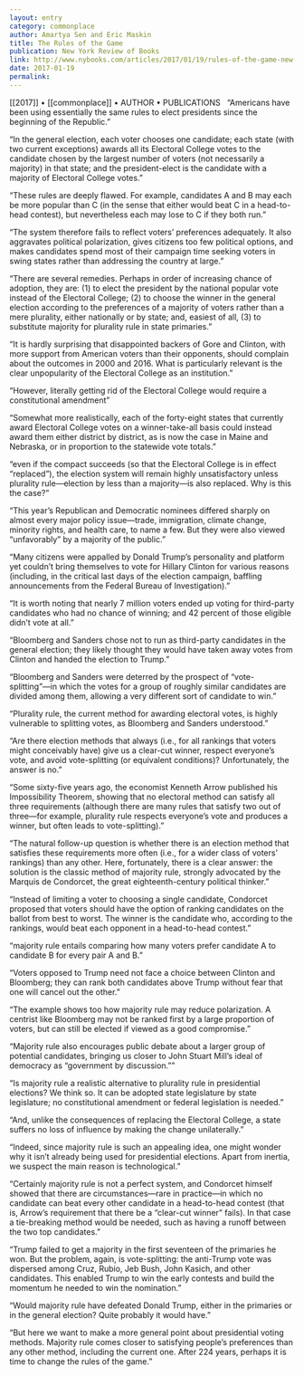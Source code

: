 ```yaml
---
layout: entry
category: commonplace
author: Amartya Sen and Eric Maskin
title: The Rules of the Game
publication: New York Review of Books
link: http://www.nybooks.com/articles/2017/01/19/rules-of-the-game-new-electoral-system/
date: 2017-01-19
permalink: 
---
```


[[2017]] • [[commonplace]] • AUTHOR • PUBLICATIONS 
 
“Americans have been using essentially the same rules to elect presidents since the beginning of the Republic.”

“In the general election, each voter chooses one candidate; each state (with two current exceptions) awards all its Electoral College votes to the candidate chosen by the largest number of voters (not necessarily a majority) in that state; and the president-elect is the candidate with a majority of Electoral College votes.”

“These rules are deeply flawed. For example, candidates A and B may each be more popular than C (in the sense that either would beat C in a head-to-head contest), but nevertheless each may lose to C if they both run.”

“The system therefore fails to reflect voters’ preferences adequately. It also aggravates political polarization, gives citizens too few political options, and makes candidates spend most of their campaign time seeking voters in swing states rather than addressing the country at large.”

“There are several remedies. Perhaps in order of increasing chance of adoption, they are: (1) to elect the president by the national popular vote instead of the Electoral College; (2) to choose the winner in the general election according to the preferences of a majority of voters rather than a mere plurality, either nationally or by state; and, easiest of all, (3) to substitute majority for plurality rule in state primaries.”

“It is hardly surprising that disappointed backers of Gore and Clinton, with more support from American voters than their opponents, should complain about the outcomes in 2000 and 2016. What is particularly relevant is the clear unpopularity of the Electoral College as an institution.”

“However, literally getting rid of the Electoral College would require a constitutional amendment”

“Somewhat more realistically, each of the forty-eight states that currently award Electoral College votes on a winner-take-all basis could instead award them either district by district, as is now the case in Maine and Nebraska, or in proportion to the statewide vote totals.”

“even if the compact succeeds (so that the Electoral College is in effect “replaced”), the election system will remain highly unsatisfactory unless plurality rule—election by less than a majority—is also replaced. Why is this the case?”

“This year’s Republican and Democratic nominees differed sharply on almost every major policy issue—trade, immigration, climate change, minority rights, and health care, to name a few. But they were also viewed “unfavorably” by a majority of the public.”

“Many citizens were appalled by Donald Trump’s personality and platform yet couldn’t bring themselves to vote for Hillary Clinton for various reasons (including, in the critical last days of the election campaign, baffling announcements from the Federal Bureau of Investigation).”

“It is worth noting that nearly 7 million voters ended up voting for third-party candidates who had no chance of winning; and 42 percent of those eligible didn’t vote at all.”

“Bloomberg and Sanders chose not to run as third-party candidates in the general election; they likely thought they would have taken away votes from Clinton and handed the election to Trump.”

“Bloomberg and Sanders were deterred by the prospect of “vote-splitting”—in which the votes for a group of roughly similar candidates are divided among them, allowing a very different sort of candidate to win.”

“Plurality rule, the current method for awarding electoral votes, is highly vulnerable to splitting votes, as Bloomberg and Sanders understood.”

“Are there election methods that always (i.e., for all rankings that voters might conceivably have) give us a clear-cut winner, respect everyone’s vote, and avoid vote-splitting (or equivalent conditions)? Unfortunately, the answer is no.”

“Some sixty-five years ago, the economist Kenneth Arrow published his Impossibility Theorem, showing that no electoral method can satisfy all three requirements (although there are many rules that satisfy two out of three—for example, plurality rule respects everyone’s vote and produces a winner, but often leads to vote-splitting).”

“The natural follow-up question is whether there is an election method that satisfies these requirements more often (i.e., for a wider class of voters’ rankings) than any other. Here, fortunately, there is a clear answer: the solution is the classic method of majority rule, strongly advocated by the Marquis de Condorcet, the great eighteenth-century political thinker.”

“Instead of limiting a voter to choosing a single candidate, Condorcet proposed that voters should have the option of ranking candidates on the ballot from best to worst. The winner is the candidate who, according to the rankings, would beat each opponent in a head-to-head contest.”

“majority rule entails comparing how many voters prefer candidate A to candidate B for every pair A and B.”

“Voters opposed to Trump need not face a choice between Clinton and Bloomberg; they can rank both candidates above Trump without fear that one will cancel out the other.”

“The example shows too how majority rule may reduce polarization. A centrist like Bloomberg may not be ranked first by a large proportion of voters, but can still be elected if viewed as a good compromise.”

“Majority rule also encourages public debate about a larger group of potential candidates, bringing us closer to John Stuart Mill’s ideal of democracy as “government by discussion.””

“Is majority rule a realistic alternative to plurality rule in presidential elections? We think so. It can be adopted state legislature by state legislature; no constitutional amendment or federal legislation is needed.”

“And, unlike the consequences of replacing the Electoral College, a state suffers no loss of influence by making the change unilaterally.”

“Indeed, since majority rule is such an appealing idea, one might wonder why it isn’t already being used for presidential elections. Apart from inertia, we suspect the main reason is technological.”

“Certainly majority rule is not a perfect system, and Condorcet himself showed that there are circumstances—rare in practice—in which no candidate can beat every other candidate in a head-to-head contest (that is, Arrow’s requirement that there be a “clear-cut winner” fails). In that case a tie-breaking method would be needed, such as having a runoff between the two top candidates.”

“Trump failed to get a majority in the first seventeen of the primaries he won. But the problem, again, is vote-splitting: the anti-Trump vote was dispersed among Cruz, Rubio, Jeb Bush, John Kasich, and other candidates. This enabled Trump to win the early contests and build the momentum he needed to win the nomination.”

“Would majority rule have defeated Donald Trump, either in the primaries or in the general election? Quite probably it would have.”

“But here we want to make a more general point about presidential voting methods. Majority rule comes closer to satisfying people’s preferences than any other method, including the current one. After 224 years, perhaps it is time to change the rules of the game.”

